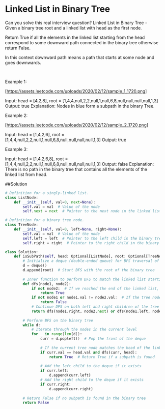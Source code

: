 # Linked List in Binary Tree

Can you solve this real interview question? Linked List in Binary Tree - Given a binary tree root and a linked list with head as the first node. 

Return True if all the elements in the linked list starting from the head correspond to some downward path connected in the binary tree otherwise return False.

In this context downward path means a path that starts at some node and goes downwards.

 

Example 1:

[https://assets.leetcode.com/uploads/2020/02/12/sample_1_1720.png]


Input: head = [4,2,8], root = [1,4,4,null,2,2,null,1,null,6,8,null,null,null,null,1,3]
Output: true
Explanation: Nodes in blue form a subpath in the binary Tree.  


Example 2:

[https://assets.leetcode.com/uploads/2020/02/12/sample_2_1720.png]


Input: head = [1,4,2,6], root = [1,4,4,null,2,2,null,1,null,6,8,null,null,null,null,1,3]
Output: true


Example 3:


Input: head = [1,4,2,6,8], root = [1,4,4,null,2,2,null,1,null,6,8,null,null,null,null,1,3]
Output: false
Explanation: There is no path in the binary tree that contains all the elements of the linked list from head.

##Solution
```py
# Definition for a singly-linked list.
class ListNode:
    def __init__(self, val=0, next=None):
        self.val = val  # Value of the node
        self.next = next  # Pointer to the next node in the linked list

# Definition for a binary tree node.
class TreeNode:
    def __init__(self, val=0, left=None, right=None):
        self.val = val  # Value of the node
        self.left = left  # Pointer to the left child in the binary tree
        self.right = right  # Pointer to the right child in the binary tree

class Solution:
    def isSubPath(self, head: Optional[ListNode], root: Optional[TreeNode]) -> bool:
        # Initialize a deque (double-ended queue) for BFS traversal of the binary tree
        d = deque()
        d.append(root)  # Start BFS with the root of the binary tree
        
        # Inner function to perform DFS to match the linked list starting from any tree node
        def dfs(node1, node2):
            if not node2:  # If we reached the end of the linked list, return True
                return True
            if not node1 or node1.val != node2.val:  # If the tree node is null or values do not match, return False
                return False
            # Continue DFS on both left and right children of the tree and next node in the linked list
            return dfs(node1.right, node2.next) or dfs(node1.left, node2.next)
        
        # Perform BFS on the binary tree
        while d:
            # Iterate through the nodes in the current level
            for _ in range(len(d)):
                curr = d.popleft()  # Pop the front of the deque
                
                # If the current tree node matches the head of the linked list and the linked list can be matched using DFS
                if curr.val == head.val and dfs(curr, head):
                    return True  # Return True if a subpath is found
                
                # Add the left child to the deque if it exists
                if curr.left:
                    d.append(curr.left)
                # Add the right child to the deque if it exists
                if curr.right:
                    d.append(curr.right)
        
        # Return False if no subpath is found in the binary tree
        return False

```
